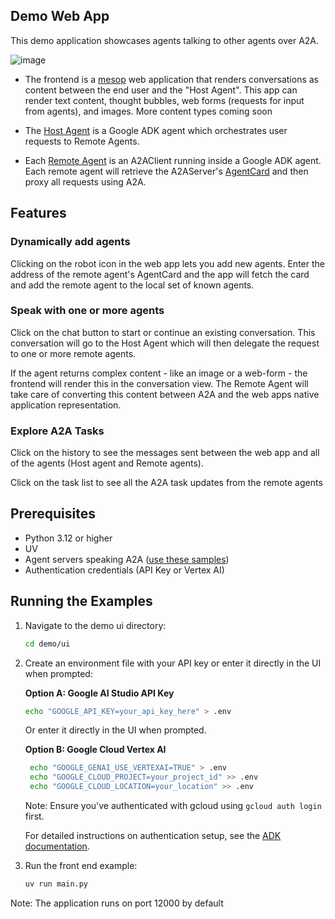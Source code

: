 ## Demo Web App

This demo application showcases agents talking to other agents over A2A. 

![image](/images/a2a_demo_arch.png)

* The frontend is a [mesop](https://github.com/mesop-dev/mesop) web application that renders conversations as content between the end user and the "Host Agent". This app can render text content, thought bubbles, web forms (requests for input from agents), and images. More content types coming soon 

* The [Host Agent](/samples/python/hosts/multiagent/host_agent.py) is a Google ADK agent which orchestrates user requests to Remote Agents. 

* Each [Remote Agent](/samples/python/hosts/multiagent/remote_agent_connection.py) is an A2AClient running inside a Google ADK agent. Each remote agent will retrieve the A2AServer's [AgentCard](https://google.github.io/A2A/#documentation?id=agent-card) and then proxy all requests using A2A. 

## Features

<need quick gif>

### Dynamically add agents
Clicking on the robot icon in the web app lets you add new agents. Enter the address of the remote agent's AgentCard and the app will fetch the card and add the remote agent to the local set of known agents.  

### Speak with one or more agents
Click on the chat button to start or continue an existing conversation. This conversation will go to the Host Agent which will then delegate the request to one or more remote agents. 

If the agent returns complex content - like an image or a web-form - the frontend will render this in the conversation view. The Remote Agent will take care of converting this content between A2A and the web apps native application representation.

### Explore A2A Tasks
Click on the history to see the messages sent between the web app and all of the agents (Host agent and Remote agents). 

Click on the task list to see all the A2A task updates from the remote agents

## Prerequisites

- Python 3.12 or higher
- UV
- Agent servers speaking A2A ([use these samples](/samples/python/agents/README.md))
- Authentication credentials (API Key or Vertex AI)

## Running the Examples

1. Navigate to the demo ui directory:
    ```bash
    cd demo/ui
    ```
2. Create an environment file with your API key or enter it directly in the UI when prompted:

   **Option A: Google AI Studio API Key**
   ```bash
   echo "GOOGLE_API_KEY=your_api_key_here" > .env
   ```
   Or enter it directly in the UI when prompted.

   **Option B: Google Cloud Vertex AI**
   ```bash
    echo "GOOGLE_GENAI_USE_VERTEXAI=TRUE" > .env
    echo "GOOGLE_CLOUD_PROJECT=your_project_id" >> .env
    echo "GOOGLE_CLOUD_LOCATION=your_location" >> .env
   ```
   Note: Ensure you've authenticated with gcloud using `gcloud auth login` first.
   
   For detailed instructions on authentication setup, see the [ADK documentation](https://google.github.io/adk-docs/get-started/quickstart/#set-up-the-model).

3. Run the front end example:
    ```bash
    uv run main.py
    ```
Note: The application runs on port 12000 by default

